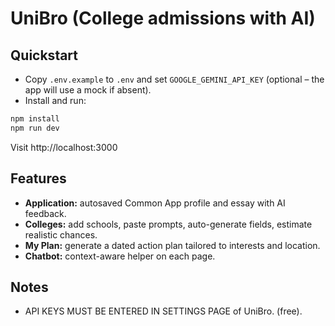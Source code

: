 # UniBro (College admissions with AI)

## Quickstart

- Copy `.env.example` to `.env` and set `GOOGLE_GEMINI_API_KEY` (optional – the app will use a mock if absent).
- Install and run:

```bash
npm install
npm run dev
```

Visit http://localhost:3000

## Features

- **Application:** autosaved Common App profile and essay with AI feedback.
- **Colleges:** add schools, paste prompts, auto-generate fields, estimate realistic chances.
- **My Plan:** generate a dated action plan tailored to interests and location.
- **Chatbot:** context-aware helper on each page.

## Notes

- API KEYS MUST BE ENTERED IN SETTINGS PAGE of UniBro. (free).
